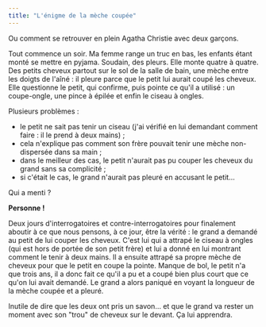 ```yaml
---
title: "L'énigme de la mèche coupée"
---
```


Ou comment se retrouver en plein Agatha Christie avec deux garçons.

<!-- more -->

Tout commence un soir. Ma femme range un truc en bas, les enfants étant monté se
mettre en pyjama. Soudain, des pleurs. Elle monte quatre à quatre. Des petits
cheveux partout sur le sol de la salle de bain, une mèche entre les doigts de
l'aîné : il pleure parce que le petit lui aurait coupé les cheveux. Elle
questionne le petit, qui confirme, puis pointe ce qu'il a utilisé : un
coupe-ongle, une pince à épilée et enfin le ciseau à ongles.

Plusieurs problèmes :

-   le petit ne sait pas tenir un ciseau (j'ai vérifié en lui demandant comment
    faire : il le prend à deux mains) ;
-   cela n'explique pas comment son frère pouvait tenir une mèche non-dispersée
    dans sa main ;
-   dans le meilleur des cas, le petit n'aurait pas pu couper les cheveux du
    grand sans sa complicité ;
-   si c'était le cas, le grand n'aurait pas pleuré en accusant le petit…

Qui a menti ?

**Personne !**

Deux jours d'interrogatoires et contre-interrogatoires pour finalement aboutir à
ce que nous pensons, à ce jour, être la vérité : le grand a demandé au petit de
lui couper les cheveux. C'est lui qui a attrapé le ciseau à ongles (qui est hors
de portée de son petit frère) et lui a donné en lui montrant comment le tenir à
deux mains. Il a ensuite attrapé sa propre mèche de cheveux pour que le petit en
coupe la pointe. Manque de bol, le petit n'a que trois ans, il a donc fait ce
qu'il a pu et a coupé bien plus court que ce qu'on lui avait demandé. Le grand a
alors paniqué en voyant la longueur de la mèche coupée et a pleuré.

Inutile de dire que les deux ont pris un savon… et que le grand va rester un
moment avec son "trou" de cheveux sur le devant. Ça lui apprendra.
